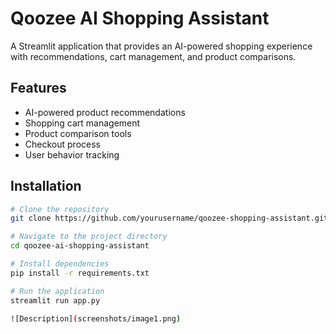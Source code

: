 
# Qoozee AI Shopping Assistant

A Streamlit application that provides an AI-powered shopping experience with recommendations, cart management, and product comparisons.

## Features
- AI-powered product recommendations
- Shopping cart management
- Product comparison tools
- Checkout process
- User behavior tracking

## Installation

```bash
# Clone the repository
git clone https://github.com/yourusername/qoozee-shopping-assistant.git

# Navigate to the project directory
cd qoozee-ai-shopping-assistant

# Install dependencies
pip install -r requirements.txt

# Run the application
streamlit run app.py

![Description](screenshots/image1.png)


